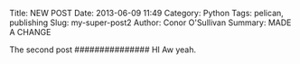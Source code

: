 Title: NEW POST 
Date: 2013-06-09 11:49
Category: Python
Tags: pelican, publishing
Slug: my-super-post2
Author: Conor O'Sullivan
Summary: MADE A CHANGE 

The second post
###############
HI
Aw yeah.

